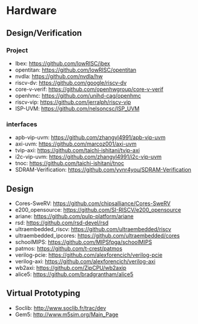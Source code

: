 # Hardware

## Design/Verification

### Project

- Ibex: https://github.com/lowRISC/ibex
- opentitan: https://github.com/lowRISC/opentitan
- nvdla:  https://github.com/nvdla/hw
- riscv-dv: https://github.com/google/riscv-dv
- core-v-verif: https://github.com/openhwgroup/core-v-verif
- openhmc: https://github.com/unihd-cag/openhmc
- riscv-vip: https://github.com/jerralph/riscv-vip
- ISP-UVM: https://github.com/nelsoncsc/ISP_UVM



### interfaces

- apb-vip-uvm: https://github.com/zhangyl4991/apb-vip-uvm
- axi-uvm:  https://github.com/marcoz001/axi-uvm
- tvip-axi: https://github.com/taichi-ishitani/tvip-axi
- i2c-vip-uvm: https://github.com/zhangyl4991/i2c-vip-uvm
- tnoc:  https://github.com/taichi-ishitani/tnoc
- SDRAM-Verification: https://github.com/yvnr4you/SDRAM-Verification

  

## Design

- Cores-SweRV: https://github.com/chipsalliance/Cores-SweRV
-  e200_opensource: https://github.com/SI-RISCV/e200_opensource
- ariane: https://github.com/pulp-platform/ariane
- rsd: https://github.com/rsd-devel/rsd
- ultraembedded_riscv: https://github.com/ultraembedded/riscv
- ultraembedded_ipcores: https://github.com/ultraembedded/cores
- schoolMIPS: https://github.com/MIPSfpga/schoolMIPS
- patmos: https://github.com/t-crest/patmos
- verilog-pcie: https://github.com/alexforencich/verilog-pcie
- verilog-axi: https://github.com/alexforencich/verilog-axi
- wb2axi: https://github.com/ZipCPU/wb2axip
- alice5: https://github.com/bradgrantham/alice5



## Virtual Prototyping

- Soclib: http://www.soclib.fr/trac/dev
- Gem5:  http://www.m5sim.org/Main_Page

